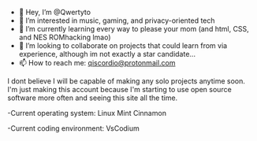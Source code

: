- 👋 Hey, I’m @Qwertyto
- 👀 I’m interested in music, gaming, and privacy-oriented tech
- 🌱 I’m currently learning every way to please your mom (and html, CSS, and NES ROMhacking lmao)
- 💞️ I’m looking to collaborate on projects that could learn from via experience, although im not exactly a star candidate...
- 📫 How to reach me: qiscordio@protonmail.com

I dont believe I will be capable of making any solo projects anytime soon. I'm just making this account because I'm starting to use open source software more often and seeing this site all the time.

-Current operating system: Linux Mint Cinnamon

-Current coding environment: VsCodium

